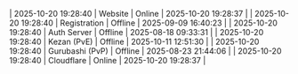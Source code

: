 | 2025-10-20 19:28:40 | Website | Online | 2025-10-20 19:28:37 |
| 2025-10-20 19:28:40 | Registration | Offline | 2025-09-09 16:40:23 |
| 2025-10-20 19:28:40 | Auth Server | Offline | 2025-08-18 09:33:31 |
| 2025-10-20 19:28:40 | Kezan (PvE) | Offline | 2025-10-11 12:51:30 |
| 2025-10-20 19:28:40 | Gurubashi (PvP) | Offline | 2025-08-23 21:44:06 |
| 2025-10-20 19:28:40 | Cloudflare | Online | 2025-10-20 19:28:37 |
